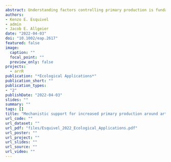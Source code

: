 ```yaml
---
abstract: Understanding factors controlling primary production is fundamental for the protection, management, and restoration of ecosystems. Tropical seagrass ecosystems are among the most productive ecosystems worldwide, yielding tremendous services for society. Yet they are also among the most impaired from anthropogenic stressors prompting calls for ecosystem-based restoration approaches. Artificial reefs are commonly applied in coastal marine ecosystems to rebuild failing fisheries and have recently gained attention for their potential to promote carbon sequestration. Nutrient hotspots formed via excretion from aggregating fishes have been empirically shown to enhance local primary production around artificial reefs in seagrass systems. Yet, if and how increased local production affects primary production at ecosystem-scale remains unclear, and empirical tests are challenging. We used a spatially explicit individual-based simulation model that combined a data-rich single-nutrient primary production model for seagrass and bioenergetics models for fish to test how aggregating fish on artificial reefs affect seagrass primary production at patch- and ecosystem-scales. Specifically, we tested how the aggregation of fish alters (i) ecosystem seagrass primary production at varying fish densities and levels of ambient nutrient availability and (ii) the spatial distribution of seagrass primary production. Comparing model ecosystems with equivalent nutrient levels, we found that when fish aggregate around artificial reefs ecosystem-scale primary production is enhanced synergistically. This synergistic increase in production was caused by non-linear dynamics associated with nutrient uptake and biomass allocation that enhances aboveground primary production more than belowground production. Seagrass production increased near the artificial reef and decreased in areas away from the artificial reef despite marginal reductions in seagrass biomass at the ecosystem level. Our simulation's findings that artificial reefs can increase ecosystem production provide novel support for artificial reefs in seagrass ecosystems as an effective means to promote (i) fisheries restoration – increased primary production can increase energy input into the food web, and (ii) carbon sequestration – via higher rates of primary production. Although our model represents a simplified, closed seagrass system without complex trophic interactions, it nonetheless provides an important first step in quantifying ecosystem-level implications of artificial reefs as a tool for ecological restoration.
authors:
- Kenzo E. Esquivel
- admin
- Jacob E. Allgeier
date: "2022-04-03"
doi: "10.1002/eap.2617"
featured: false
image:
  caption: ""
  focal_point: ""
  preview_only: false
projects: 
  - arrR
publication: "*Ecological Applications*"
publication_short: ""
publication_types:
- "2"
publishDate: "2022-04-03"
slides: ""
summary: ""
tags: []
title: "Mechanistic support for increased primary production around artificial reefs"
url_code: ""
url_dataset: ""
url_pdf: "files/Esquivel_2022_Ecological_Applications.pdf"
url_poster: ""
url_project: ""
url_slides: ""
url_source: ""
url_video: ""
---
```

